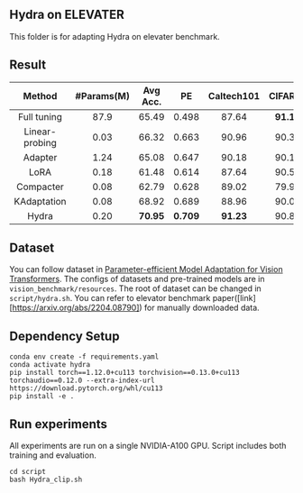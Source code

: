 ## Hydra on ELEVATER
This folder is for adapting Hydra on elevater benchmark.

## Result
|Method|#Params(M)|Avg Acc.|PE|Caltech101|CIFAR10|CIFAR100|Country211|DTD|EuroSat|FER2013|FGVCAircraft|Food101|GTSRB|HatefulMemes|KittiDistance|MNIST|Flowers102|OxfordPets|PatchCamelyon|SST2|RESISC45|StanfordCars|VOC2007|
|:--:|:--:|:--:|:--:|:--:|:--:|:--:|:--:|:--:|:--:|:--:|:--:|:--:|:--:|:--:|:--:|:--:|:--:|:--:|:--:|:--:|:--:|:--:|:--:|
|Full tuning|87.9|65.49|0.498|87.64|**91.11**|71.52|15.75|54.36|85.24|**52.72**|26.22|83.28|74.05|55.64|39.15|65.55|80.55|87.31|64.92|59.09|75.61|57.21|82.95|
|Linear-probing|0.03|66.32|0.663|90.96|90.35|67.31|17.36|62.04|72.95|51.91|29.52|83.82|56.47|55.83|40.37|77.50|92.29|88.03|59.00|59.36|78.10|68.30|**84.99**|
|Adapter|1.24|65.08|0.647|90.18|90.14|73.57|16.83|57.13|67.97|41.76|30.52|83.58|58.50|48.91|37.18|80.34|90.78|86.52|59.92|58.70|79.22|67.68|82.22|
|LoRA|0.18|61.48|0.614|87.64|90.52|69.69|17.12|50.16|74.03|51.04|20.01|83.76|42.96|55.88|48.05|61.36|74.28|85.49|63.20|57.04|62.09|54.89|80.33|
|Compacter|0.08|62.79|0.628|89.02|79.96|44.33|**28.22**|52.93|50.48|35.46|**41.13**|78.28|66.90|47.60|**57.72**|85.82|88.29|79.23|61.83|**64.22**|63.76|64.79|75.84|
|KAdaptation|0.08|68.92|0.689|88.96|90.03|73.92|17.53|63.97|76.25|47.45|30.04|**84.38**|80.71|55.86|42.29|85.20|**93.19**|89.05|63.39|59.18|79.96|70.21|84.49|
|Hydra|0.20|**70.95**|**0.709**|**91.23**|90.89|**74.20**|17.75|**64.47**|**87.00**|51.10|33.05|84.27|**87.11**|**55.91**|42.05|**90.76**|93.18|**89.38**|**70.83**|59.58|**82.41**|**71.19**|82.66|

## Dataset
You can follow dataset in [Parameter-efficient Model Adaptation for Vision Transformers](https://github.com/eric-ai-lab/PEViT).
The configs of datasets and pre-trained models are in `vision_benchmark/resources`. The root of dataset can be changed in `script/hydra.sh`.
You can refer to elevator benchmark paper([link][https://arxiv.org/abs/2204.08790]) for manually downloaded data.

## Dependency Setup

```Shell
conda env create -f requirements.yaml
conda activate hydra
pip install torch==1.12.0+cu113 torchvision==0.13.0+cu113 torchaudio==0.12.0 --extra-index-url https://download.pytorch.org/whl/cu113
pip install -e .
```

## Run experiments
All experiments are run on a single NVIDIA-A100 GPU.
Script includes both training and evaluation.

```Shell
cd script
bash Hydra_clip.sh
```

